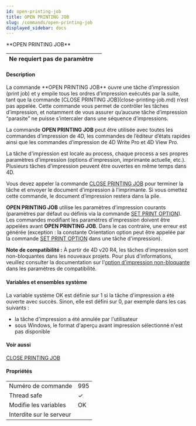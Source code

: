 ```yaml
---
id: open-printing-job
title: OPEN PRINTING JOB
slug: /commands/open-printing-job
displayed_sidebar: docs
---
```


<!--REF #_command_.OPEN PRINTING JOB.Syntax-->**OPEN PRINTING JOB**<!-- END REF-->
<!--REF #_command_.OPEN PRINTING JOB.Params-->
| Ne requiert pas de paramètre |  |
| --- | --- |

<!-- END REF-->

#### Description 

<!--REF #_command_.OPEN PRINTING JOB.Summary-->La commande **OPEN PRINTING JOB** ouvre une tâche d’impression (print job) et y empile tous les ordres d’impression exécutés par la suite, tant que la commande [CLOSE PRINTING JOB](close-printing-job.md) n’est pas appelée.<!-- END REF--> Cette commande vous permet de contrôler les tâches d’impression, et notamment de vous assurer qu’aucune tâche d’impression “parasite” ne puisse s’intercaler dans une séquence d’impressions.

La commande **OPEN PRINTING JOB** peut être utilisée avec toutes les commandes d’impression de 4D, les commandes de l’éditeur d’états rapides ainsi que les commandes d’impression de 4D Write Pro et 4D View Pro. 

La tâche d'impression est locale au process, chaque process a ses propres paramètres d'impression (options d'impression, imprimante actuelle, etc.). Plusieurs tâches d'impression peuvent être ouvertes en même temps dans 4D.

Vous devez appeler la commande [CLOSE PRINTING JOB](close-printing-job.md) pour terminer la tâche et envoyer le document d’impression à l’imprimante. Si vous omettez cette commande, le document d’impression restera dans la pile.

**OPEN PRINTING JOB** utilise les paramètres d’impression courants (paramètres par défaut ou définis via la commande [SET PRINT OPTION](set-print-option.md)). Les commandes modifiant les paramètres d’impression doivent être appelées avant **OPEN PRINTING JOB**. Dans le cas contraire, une erreur est générée (exception : la constante Orientation option peut être appelée par la commande [SET PRINT OPTION](set-print-option.md) dans une tâche d'impression).

**Note de compatibilité :** À partir de 4D v20 R4, les tâches d'impression sont non-bloquantes dans les nouveaux projets. Pour plus d'informations, veuillez consulter la documentation sur l'[option d'impression non-bloquante](https://developer.4d.com/docs/fr/settings/compatibility/) dans les paramètres de compatibilité.

#### Variables et ensembles système 

La variable système OK est définie sur 1 si la tâche d'impression a été ouverte avec succès. Sinon, elle est défini sur 0, par exemple dans les cas suivants :

* la tâche d'impression a été annulée par l'utilisateur
* sous Windows, le format d'aperçu avant impression sélectionné n'est pas disponible

#### Voir aussi 

[CLOSE PRINTING JOB](close-printing-job.md)  

#### Propriétés
|  |  |
| --- | --- |
| Numéro de commande | 995 |
| Thread safe | &check; |
| Modifie les variables | OK |
| Interdite sur le serveur ||


